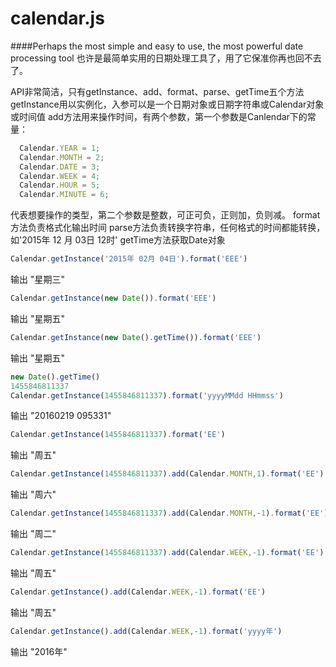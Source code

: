 calendar.js
=====
####Perhaps the most simple and easy to use, the most powerful date processing tool 也许是最简单实用的日期处理工具了，用了它保准你再也回不去了。

API非常简洁，只有getInstance、add、format、parse、getTime五个方法
  getInstance用以实例化，入参可以是一个日期对象或日期字符串或Calendar对象或时间值
  add方法用来操作时间，有两个参数，第一个参数是Canlendar下的常量：
  ```javascript
    Calendar.YEAR = 1;
    Calendar.MONTH = 2;
    Calendar.DATE = 3;
    Calendar.WEEK = 4;
    Calendar.HOUR = 5;
    Calendar.MINUTE = 6;
  ```
  代表想要操作的类型，第二个参数是整数，可正可负，正则加，负则减。
  format方法负责格式化输出时间
  parse方法负责转换字符串，任何格式的时间都能转换，如'2015年 12 月 03日 12时'
  getTime方法获取Date对象

```javascript
Calendar.getInstance('2015年 02月 04日').format('EEE')
```
输出 "星期三"
```javascript
Calendar.getInstance(new Date()).format('EEE')
```
输出 "星期五"
```javascript
Calendar.getInstance(new Date().getTime()).format('EEE')
```
输出 "星期五"
```javascript
new Date().getTime()
1455846811337
Calendar.getInstance(1455846811337).format('yyyyMMdd HHmmss')
```
输出 "20160219 095331"
```javascript
Calendar.getInstance(1455846811337).format('EE')
```
输出 "周五"
```javascript
Calendar.getInstance(1455846811337).add(Calendar.MONTH,1).format('EE')
```
输出 "周六"
```javascript
Calendar.getInstance(1455846811337).add(Calendar.MONTH,-1).format('EE')
```
输出 "周二"
```javascript
Calendar.getInstance(1455846811337).add(Calendar.WEEK,-1).format('EE')
```
输出 "周五"
```javascript
Calendar.getInstance().add(Calendar.WEEK,-1).format('EE')
```
输出 "周五"
```javascript
Calendar.getInstance().add(Calendar.WEEK,-1).format('yyyy年')
```
输出 "2016年"
